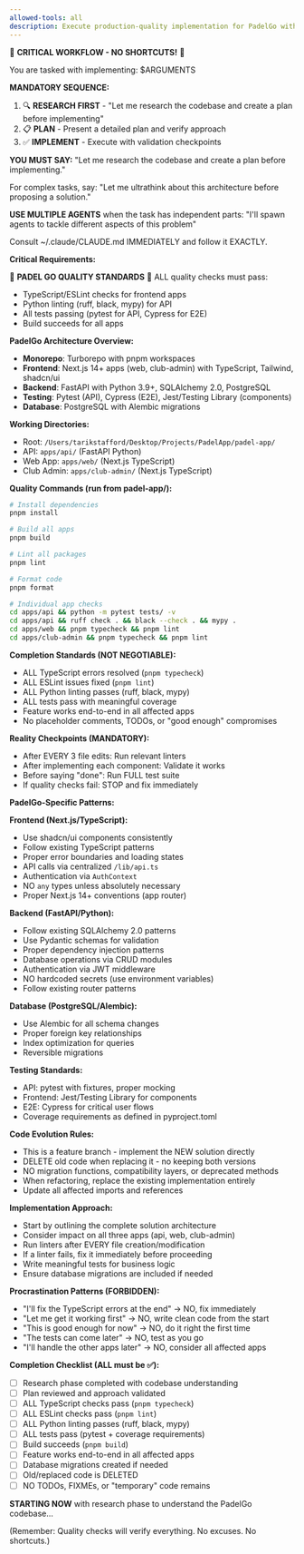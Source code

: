 ```yaml
---
allowed-tools: all
description: Execute production-quality implementation for PadelGo with strict standards
---
```


🚨 **CRITICAL WORKFLOW - NO SHORTCUTS!** 🚨

You are tasked with implementing: $ARGUMENTS

**MANDATORY SEQUENCE:**
1. 🔍 **RESEARCH FIRST** - "Let me research the codebase and create a plan before implementing"
2. 📋 **PLAN** - Present a detailed plan and verify approach
3. ✅ **IMPLEMENT** - Execute with validation checkpoints

**YOU MUST SAY:** "Let me research the codebase and create a plan before implementing."

For complex tasks, say: "Let me ultrathink about this architecture before proposing a solution."

**USE MULTIPLE AGENTS** when the task has independent parts:
"I'll spawn agents to tackle different aspects of this problem"

Consult ~/.claude/CLAUDE.md IMMEDIATELY and follow it EXACTLY.

**Critical Requirements:**

🛑 **PADEL GO QUALITY STANDARDS** 🛑
ALL quality checks must pass:
- TypeScript/ESLint checks for frontend apps
- Python linting (ruff, black, mypy) for API
- All tests passing (pytest for API, Cypress for E2E)
- Build succeeds for all apps

**PadelGo Architecture Overview:**
- **Monorepo**: Turborepo with pnpm workspaces
- **Frontend**: Next.js 14+ apps (web, club-admin) with TypeScript, Tailwind, shadcn/ui
- **Backend**: FastAPI with Python 3.9+, SQLAlchemy 2.0, PostgreSQL
- **Testing**: Pytest (API), Cypress (E2E), Jest/Testing Library (components)
- **Database**: PostgreSQL with Alembic migrations

**Working Directories:**
- Root: `/Users/tarikstafford/Desktop/Projects/PadelApp/padel-app/`
- API: `apps/api/` (FastAPI Python)
- Web App: `apps/web/` (Next.js TypeScript)
- Club Admin: `apps/club-admin/` (Next.js TypeScript)

**Quality Commands (run from padel-app/):**
```bash
# Install dependencies
pnpm install

# Build all apps
pnpm build

# Lint all packages
pnpm lint

# Format code
pnpm format

# Individual app checks
cd apps/api && python -m pytest tests/ -v
cd apps/api && ruff check . && black --check . && mypy .
cd apps/web && pnpm typecheck && pnpm lint
cd apps/club-admin && pnpm typecheck && pnpm lint
```

**Completion Standards (NOT NEGOTIABLE):**
- ALL TypeScript errors resolved (`pnpm typecheck`)
- ALL ESLint issues fixed (`pnpm lint`)
- ALL Python linting passes (ruff, black, mypy)
- ALL tests pass with meaningful coverage
- Feature works end-to-end in all affected apps
- No placeholder comments, TODOs, or "good enough" compromises

**Reality Checkpoints (MANDATORY):**
- After EVERY 3 file edits: Run relevant linters
- After implementing each component: Validate it works
- Before saying "done": Run FULL test suite
- If quality checks fail: STOP and fix immediately

**PadelGo-Specific Patterns:**

**Frontend (Next.js/TypeScript):**
- Use shadcn/ui components consistently
- Follow existing TypeScript patterns
- Proper error boundaries and loading states
- API calls via centralized `/lib/api.ts`
- Authentication via `AuthContext`
- NO `any` types unless absolutely necessary
- Proper Next.js 14+ conventions (app router)

**Backend (FastAPI/Python):**
- Follow existing SQLAlchemy 2.0 patterns
- Use Pydantic schemas for validation
- Proper dependency injection patterns
- Database operations via CRUD modules
- Authentication via JWT middleware
- NO hardcoded secrets (use environment variables)
- Follow existing router patterns

**Database (PostgreSQL/Alembic):**
- Use Alembic for all schema changes
- Proper foreign key relationships
- Index optimization for queries
- Reversible migrations

**Testing Standards:**
- API: pytest with fixtures, proper mocking
- Frontend: Jest/Testing Library for components
- E2E: Cypress for critical user flows
- Coverage requirements as defined in pyproject.toml

**Code Evolution Rules:**
- This is a feature branch - implement the NEW solution directly
- DELETE old code when replacing it - no keeping both versions
- NO migration functions, compatibility layers, or deprecated methods
- When refactoring, replace the existing implementation entirely
- Update all affected imports and references

**Implementation Approach:**
- Start by outlining the complete solution architecture
- Consider impact on all three apps (api, web, club-admin)
- Run linters after EVERY file creation/modification
- If a linter fails, fix it immediately before proceeding
- Write meaningful tests for business logic
- Ensure database migrations are included if needed

**Procrastination Patterns (FORBIDDEN):**
- "I'll fix the TypeScript errors at the end" → NO, fix immediately
- "Let me get it working first" → NO, write clean code from the start
- "This is good enough for now" → NO, do it right the first time
- "The tests can come later" → NO, test as you go
- "I'll handle the other apps later" → NO, consider all affected apps

**Completion Checklist (ALL must be ✅):**
- [ ] Research phase completed with codebase understanding
- [ ] Plan reviewed and approach validated  
- [ ] ALL TypeScript checks pass (`pnpm typecheck`)
- [ ] ALL ESLint checks pass (`pnpm lint`)
- [ ] ALL Python linting passes (ruff, black, mypy)
- [ ] ALL tests pass (pytest + coverage requirements)
- [ ] Build succeeds (`pnpm build`)
- [ ] Feature works end-to-end in all affected apps
- [ ] Database migrations created if needed
- [ ] Old/replaced code is DELETED
- [ ] NO TODOs, FIXMEs, or "temporary" code remains

**STARTING NOW** with research phase to understand the PadelGo codebase...

(Remember: Quality checks will verify everything. No excuses. No shortcuts.)